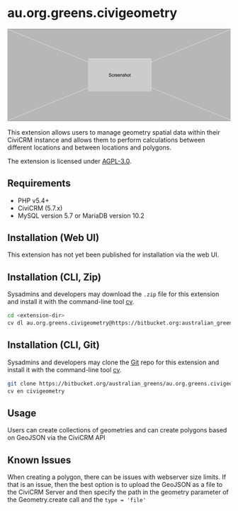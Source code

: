 # au.org.greens.civigeometry

![Screenshot](/images/screenshot.png)

This extension allows users to manage geometry spatial data within their CiviCRM instance and allows them to perform calculations between different locations and between locations and polygons.

The extension is licensed under [AGPL-3.0](LICENSE.txt).

## Requirements

* PHP v5.4+
* CiviCRM (5.7.x)
* MySQL version 5.7 or MariaDB version 10.2

## Installation (Web UI)

This extension has not yet been published for installation via the web UI.

## Installation (CLI, Zip)

Sysadmins and developers may download the `.zip` file for this extension and
install it with the command-line tool [cv](https://github.com/civicrm/cv).

```bash
cd <extension-dir>
cv dl au.org.greens.civigeometry@https://bitbucket.org:australian_greens/au.org.greens.civigeometry/archive/master.zip
```

## Installation (CLI, Git)

Sysadmins and developers may clone the [Git](https://en.wikipedia.org/wiki/Git) repo for this extension and
install it with the command-line tool [cv](https://github.com/civicrm/cv).

```bash
git clone https://bitbucket.org/australian_greens/au.org.greens.civigeometry.git
cv en civigeometry
```

## Usage

Users can create collections of geometries and can create polygons based on GeoJSON via the CiviCRM API

## Known Issues

When creating a polygon, there can be issues with webserver size limits. If that is an issue, then the best option is to upload the GeoJSON as a file to the CiviCRM Server and then specify the path in the geometry parameter of the Geometry.create call and the `type = 'file'`

